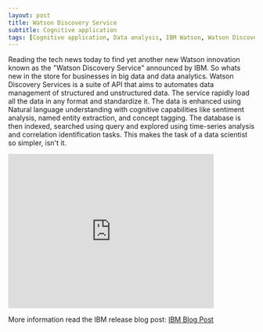 ```yaml
---
layout: post
title: Watson Discovery Service
subtitle: Cognitive application
tags: [Cognitive application, Data analysis, IBM Watson, Watson Discovery Service]
---
```


Reading the tech news today to find yet another new Watson innovation known as the "Watson Discovery Service" announced by IBM. So whats new in the store for businesses in big data and data analytics. Watson Discovery Services is a suite of API that aims to automates data management of structured and unstructured data. The service rapidly load all the data in any format and standardize it. The data is enhanced using Natural language understanding with cognitive capabilities like sentiment analysis, named entity extraction, and concept tagging. The database is then indexed, searched using query and explored using time-series analysis and correlation identification tasks. This makes the task of a data scientist so simpler, isn't it.

<iframe width="420" height="315" src="https://youtu.be/q4SVFg6bN5E" frameborder="0" allowfullscreen></iframe>


More information read the IBM release blog post: [IBM Blog Post](https://www.ibm.com/blogs/watson/2016/12/watson-discovery-service-understand-data-scale-less-effort/)
